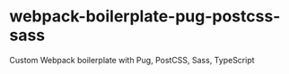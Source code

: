 # webpack-boilerplate-pug-postcss-sass
Custom Webpack boilerplate with Pug, PostCSS, Sass, TypeScript
